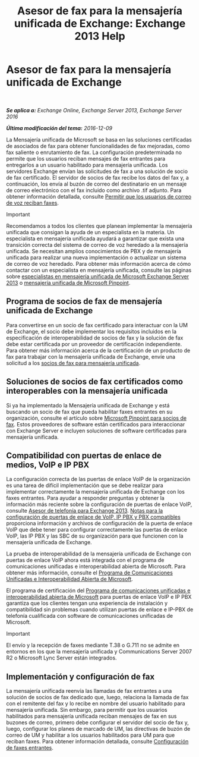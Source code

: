 ﻿---
title: 'Asesor de fax para la mensajería unificada de Exchange: Exchange 2013 Help'
TOCTitle: Asesor de fax para la mensajería unificada de Exchange
ms:assetid: 928a466d-cc0c-4160-bd4c-f0fc76b038d4
ms:mtpsurl: https://technet.microsoft.com/es-es/library/Ee364747(v=EXCHG.150)
ms:contentKeyID: 52061908
ms.date: 04/23/2018
mtps_version: v=EXCHG.150
ms.translationtype: HT
---

# Asesor de fax para la mensajería unificada de Exchange

 

_**Se aplica a:** Exchange Online, Exchange Server 2013, Exchange Server 2016_

_**Última modificación del tema:** 2016-12-09_

La Mensajería unificada de Microsoft se basa en las soluciones certificadas de asociados de fax para obtener funcionalidades de fax mejoradas, como fax saliente o enrutamiento de fax. La configuración predeterminada no permite que los usuarios reciban mensajes de fax entrantes para entregarlos a un usuario habilitado para mensajería unificada. Los servidores Exchange envían las solicitudes de fax a una solución de socio de fax certificado. El servidor de socios de fax recibe los datos del fax y, a continuación, los envía al buzón de correo del destinatario en un mensaje de correo electrónico con el fax incluido como archivo .tif adjunto. Para obtener información detallada, consulte [Permitir que los usuarios de correo de voz reciban faxes](enable-voice-mail-users-to-receive-faxes-exchange-2013-help.md).


> [!IMPORTANT]
> Recomendamos a todos los clientes que planean implementar la mensajería unificada que consigan la ayuda de un especialista en la materia. Un especialista en mensajería unificada ayudará a garantizar que exista una transición correcta del sistema de correo de voz heredado a la mensajería unificada. Se necesitan amplios conocimientos de PBX y de mensajería unificada para realizar una nueva implementación o actualizar un sistema de correo de voz heredado. Para obtener más información acerca de cómo contactar con un especialista en mensajería unificada, consulte las páginas sobre <A href="http://go.microsoft.com/fwlink/p/?linkid=262708">especialistas en mensajería unificada de Microsoft Exchange Server 2013</A> o <A href="https://go.microsoft.com/fwlink/p/?linkid=261951">mensajería unificada de Microsoft Pinpoint</A>.



## Programa de socios de fax de mensajería unificada de Exchange

Para convertirse en un socio de fax certificado para interactuar con la UM de Exchange, el socio debe implementar los requisitos incluidos en la especificación de interoperabilidad de socios de fax y la solución de fax debe estar certificada por un proveedor de certificación independiente. Para obtener más información acerca de la certificación de un producto de fax para trabajar con la mensajería unificada de Exchange, envíe una solicitud a los [socios de fax para mensajería unificada](mailto:fax-part@microsoft.com).

## Soluciones de socios de fax certificados como interoperables con la mensajería unificada

Si ya ha implementado la Mensajería unificada de Exchange y está buscando un socio de fax que pueda habilitar faxes entrantes en su organización, consulte el artículo sobre [Microsoft Pinpoint para socios de fax](https://go.microsoft.com/fwlink/p/?linkid=190238). Estos proveedores de software están certificados para interaccionar con Exchange Server e incluyen soluciones de software certificadas para mensajería unificada.

## Compatibilidad con puertas de enlace de medios, VoIP e IP PBX

La configuración correcta de las puertas de enlace VoIP de la organización es una tarea de difícil implementación que se debe realizar para implementar correctamente la mensajería unificada de Exchange con los faxes entrantes. Para ayudar a responder preguntas y obtener la información más reciente sobre la configuración de puertas de enlace VoIP, consulte [Asesor de telefonía para Exchange 2013](telephony-advisor-for-exchange-2013-exchange-2013-help.md). [Notas para la configuración de puertas de enlace de VoIP, IP PBX y PBX compatibles](configuration-notes-for-supported-voip-gateways-ip-pbxs-and-pbxs-exchange-2013-help.md) proporciona información y archivos de configuración de la puerta de enlace VoIP que debe tener para configurar correctamente las puertas de enlace VoIP, las IP PBX y las SBC de su organización para que funcionen con la mensajería unificada de Exchange.

La prueba de interoperabilidad de la mensajería unificada de Exchange con puertas de enlace VoIP ahora está integrada con el programa de comunicaciones unificadas e interoperabilidad abierta de Microsoft. Para obtener más información, consulte el [Programa de Comunicaciones Unificadas e Interoperabilidad Abierta de Microsoft](http://go.microsoft.com/fwlink/p/?linkid=140722).

El programa de certificación del [Programa de comunicaciones unificadas e interoperabilidad abierta de Microsoft](http://go.microsoft.com/fwlink/p/?linkid=140722) para puertas de enlace VoIP e IP PBX garantiza que los clientes tengan una experiencia de instalación y compatibilidad sin problemas cuando utilizan puertas de enlace e IP-PBX de telefonía cualificada con software de comunicaciones unificadas de Microsoft.


> [!IMPORTANT]
> El envío y la recepción de faxes mediante T.38 o G.711 no se admite en entornos en los que la mensajería unificada y Communications Server 2007 R2 o Microsoft Lync Server están integrados.



## Implementación y configuración de fax

La mensajería unificada reenvía las llamadas de fax entrantes a una solución de socios de fax dedicado que, luego, relaciona la llamada de fax con el remitente del fax y lo recibe en nombre del usuario habilitado para mensajería unificada. Sin embargo, para permitir que los usuarios habilitados para mensajería unificada reciban mensajes de fax en sus buzones de correo, primero debe configurar el servidor del socio de fax y, luego, configurar los planes de marcado de UM, las directivas de buzón de correo de UM y habilitar a los usuarios habilitados para UM para que reciban faxes. Para obtener información detallada, consulte [Configuración de faxes entrantes](setting-up-incoming-faxing-exchange-2013-help.md).

